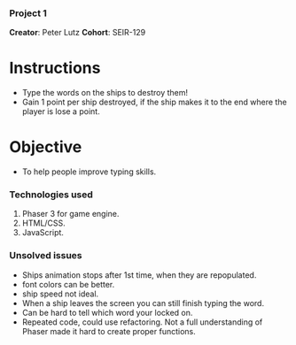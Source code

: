 ### Project 1

**Creator**: Peter Lutz
**Cohort**: SEIR-129

# Instructions

-   Type the words on the ships to destroy them!
-   Gain 1 point per ship destroyed, if the ship makes it to the end where the player is lose a point.

# Objective

-   To help people improve typing skills.

### Technologies used

1. Phaser 3 for game engine.
2. HTML/CSS.
3. JavaScript.

### Unsolved issues

-   Ships animation stops after 1st time, when they are repopulated.
-   font colors can be better.
-   ship speed not ideal.
-   When a ship leaves the screen you can still finish typing the word.
-   Can be hard to tell which word your locked on.
-   Repeated code, could use refactoring. Not a full understanding of Phaser made it hard to create proper functions.
